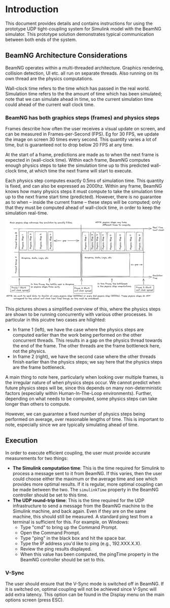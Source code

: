 # Introduction

This document provides details and contains instructions for 
using the prototype UDP tight-coupling system for Simulink 
model with the BeamNG simulator. 
This prototype solution demonstrates typical communication 
between both ends of the system.

## BeamNG Architecture Considerations

BeamNG operates within a multi-threaded architecture. 
Graphics rendering, collision detection, UI etc. 
all run on separate threads. 
Also running on its own thread are the physics computations.

Wall-clock time refers to the time which has passed in the real world. 
Simulation time refers to the the amount of time which has been simulated; 
note that we can simulate ahead in time, 
so the current simulation time could ahead of the current wall clock time.

### BeamNG has both graphics steps (frames) and physics steps

Frames describe how often the user receives a visual update on screen, 
and can be measured in Frames-per-Second (FPS). 
Eg for 30 FPS, we update the image on screen 30 times every second. 
This quantity varies a lot of time, but is guaranteed not to drop below 20 FPS at any time.

At the start of a frame, predictions are made as to when the next frame is expected in (wall-clock time). 
Within each frame, BeamNG computes enough physics steps to take the simulation time 
up to this predicted wall-clock time, at which time the next frame will start to execute.

Each physics step computes exactly 0.5ms of simulation time. 
This quantity is fixed, and can also be expressed as 2000hz. 
Within any frame, BeamNG knows how many physics steps it must compute to take the simulation time
up to the next frame start time (predicted). 
However, there is no guarantee as to when – inside the current frame – 
these steps will be computed; only that they must be computed ahead of wall-clock time, 
in order to keep the simulation real-time.

![BeamNG Multithreading](../media/1_BeamNG_Multithreading.png)

This pictures shows a simplified overview of this, 
where the physics steps are shown to be running concurrently with various other processes.
In particular in this picutre two cases are hilighted:

* In frame 1 (left), we have the case where the physics steps are computed earlier than 
  the work being performed on the other concurrent threads. 
  This results in a gap on the physics thread towards the end of the frame. 
  The other threads are the frame bottleneck here, not the physics.
* In frame 2 (right), we have the second case where the other threads finish earlier than 
  the physics steps; we say here that the physics steps are the frame bottleneck.

A main thing to note here, particularly when looking over multiple frames, 
is the irregular nature of when physics steps occur. 
We cannot predict when future physics steps will be, 
since this depends on many non-deterministic factors (especially within Human-In-The-Loop environments). 
Further, depending on what needs to be computed, some physics steps can take longer than others to compute.

However, we can guarantee a fixed number of physics steps being performed on average, 
over reasonable lengths of time. This is important to note, especially since we are typically 
simulating ahead of time.

## Execution

In order to execute efficient coupling, the user must provide accurate measurements for two things:

* **The Simulink computation time**: 
  This is the time required for Simulink to process a message sent to it from BeamNG. 
  If this varies, then the user could choose either the maximum or the average time and see which provides more optimal results. 
  If it is regular, more optimal coupling can be made between the two.
  The `simulinkTime` property in the BeamNG controller should be set to this time.
* **The UDP round-trip time**:
  This is the time required for the UDP infrastructure to send a message from the BeamNG machine to the Simulink machine, and back again. 
  Even if they are on the same machine, this should still be measured.
  A standard ping test from a terminal is sufficient for this. For example, on Windows:
  * Type "cmd" to bring up the Command Prompt.
  * Open the Command Prompt.
  * Type "ping" in the black box and hit the space bar.
  * Type the IP address you'd like to ping (e.g., 192.XXX.X.X).
  * Review the ping results displayed.
  * When this value has been computed, the pingTime property in the BeamNG controller should be set to this.

### V-Sync

The user should ensure that the V-Sync mode is switched off in BeamNG. 
If it is switched on, optimal coupling will not be achieved since V-Sync will add extra latency. 
This option can be found in the Display menu on the main options screen (press ESC).
